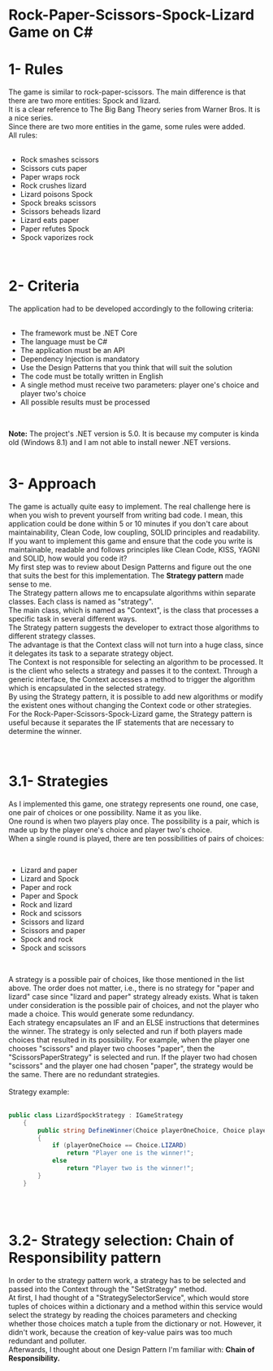 # Rock-Paper-Scissors-Spock-Lizard Game on C# #

# 1- Rules #
The game is similar to rock-paper-scissors. The main difference is that there are two more entities: Spock and lizard. <br>
It is a clear reference to The Big Bang Theory series from Warner Bros. It is a nice series. <br>
Since there are two more entities in the game, some rules were added. <br>
All rules: <br>
<br>
- Rock smashes scissors <br>
- Scissors cuts paper <br>
- Paper wraps rock <br>
- Rock crushes lizard <br>
- Lizard poisons Spock <br>
- Spock breaks scissors <br>
- Scissors beheads lizard <br>
- Lizard eats paper <br>
- Paper refutes Spock <br>
- Spock vaporizes rock <br>
<br>

# 2- Criteria #
The application had to be developed accordingly to the following criteria: <br>
<br>
- The framework must be .NET Core
- The language must be C#
- The application must be an API
- Dependency Injection is mandatory
- Use the Design Patterns that you think that will suit the solution
- The code must be totally written in English
- A single method must receive two parameters: player one's choice and player two's choice
- All possible results must be processed
<br>

**Note:** The project's .NET version is 5.0. It is because my computer is kinda old (Windows 8.1) and I am not able to install newer .NET versions.
<br>
<br>

# 3- Approach #
The game is actually quite easy to implement. The real challenge here is when you wish to prevent yourself from writing bad code. I mean, this application could be done within 5 or 10 minutes if you don't care about maintainability, Clean Code, low coupling, SOLID principles and readability. <br>
If you want to implement this game and ensure that the code you write is maintainable, readable and follows principles like Clean Code, KISS, YAGNI and SOLID, how would you code it? <br>
My first step was to review about Design Patterns and figure out the one that suits the best for this implementation. The **Strategy pattern** made sense to me. <br>
The Strategy pattern allows me to encapsulate algorithms within separate classes. Each class is named as "strategy". <br>
The main class, which is named as "Context", is the class that processes a specific task in several different ways. <br>
The Strategy pattern suggests the developer to extract those algorithms to different strategy classes. <br>
The advantage is that the Context class will not turn into a huge class, since it delegates its task to a separate strategy object. <br>
The Context is not responsible for selecting an algorithm to be processed. It is the client who selects a strategy and passes it to the context. Through a generic interface, the Context accesses a method to trigger the algorithm which is encapsulated in the selected strategy. <br>
By using the Strategy pattern, it is possible to add new algorithms or modify the existent ones without changing the Context code or other strategies. <br>
For the Rock-Paper-Scissors-Spock-Lizard game, the Strategy pattern is useful because it separates the IF statements that are necessary to determine the winner. <br>
<br>
<br>

# 3.1- Strategies #
As I implemented this game, one strategy represents one round, one case, one pair of choices or one possibility. Name it as you like. <br>
One round is when two players play once. The possibility is a pair, which is made up by the player one's choice and player two's choice. <br>
When a single round is played, there are ten possibilities of pairs of choices: <br>

<br>

- Lizard and paper
- Lizard and Spock
- Paper and rock
- Paper and Spock
- Rock and lizard
- Rock and scissors
- Scissors and lizard
- Scissors and paper
- Spock and rock
- Spock and scissors

<br>

A strategy is a possible pair of choices, like those mentioned in the list above. The order does not matter, i.e., there is no strategy for "paper and lizard" case since "lizard and paper" strategy already exists. What is taken under consideration is the possible pair of choices, and not the player who made a choice. This would generate some redundancy. <br>
Each strategy encapsulates an IF and an ELSE instructions that determines the winner. The strategy is only selected and run if both players made choices that resulted in its possibility. For example, when the player one chooses "scissors" and player two chooses "paper", then the "ScissorsPaperStrategy" is selected and run. If the player two had chosen "scissors" and the player one had chosen "paper", the strategy would be the same. There are no redundant strategies. <br>
<br>
Strategy example: <br>
<br>

```csharp
public class LizardSpockStrategy : IGameStrategy
    {
        public string DefineWinner(Choice playerOneChoice, Choice playerTwoChoice)
        {
            if (playerOneChoice == Choice.LIZARD)
                return "Player one is the winner!";
            else
                return "Player two is the winner!";
        }
    }
```

<br>
<br>

# 3.2- Strategy selection: Chain of Responsibility pattern #
In order to the strategy pattern work, a strategy has to be selected and passed into the Context through the "SetStrategy" method. <br>
At first, I had thought of a "StrategySelectorService", which would store tuples of choices within a dictionary and a method within this service would select the strategy by reading the choices parameters and checking whether those choices match a tuple from the dictionary or not. However, it didn't work, because the creation of key-value pairs was too much redundant and polluter. <br>
Afterwards, I thought about one Design Pattern I'm familiar with: **Chain of Responsibility.** <br>


  
